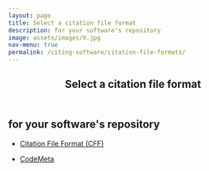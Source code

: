 ```yaml
---
layout: page
title: Select a citation file format
description: for your software's repository
image: assets/images/X.jpg
nav-menu: true
permalink: /citing-software/citation-file-formats/
---
```

<!-- Main -->
<div id="main" class="alt">

<!-- One -->
<section id="one">
	<div class="inner">
		<header class="major">
			<h1>Select a citation file format</h1>
		</header>

<!-- Content -->
<h2 id="content">for your software's repository</h2>
<div class="row">
	<div class="6u 12u$(small)">
		<ul class="actions">
			<li><a href="#" class="button big">Citation File Format (CFF)</a></li>
		</ul>
	</div>
	<div class="6u$ 12u$(small)">
		<ul class="actions">
			<li><a href="#" class="button big">CodeMeta</a></li>
		</ul>
	</div>

</div>

</div>
